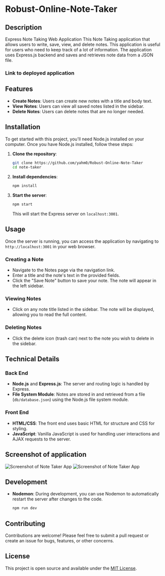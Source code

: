 # Robust-Online-Note-Taker

## Description

Express Note Taking Web Application
This Note Taking application that allows users to write, save, view, and delete notes. This application is useful for users who need to keep track of a lot of information. The application uses Express.js backend and saves and retrieves note data from a JSON file.

### Link to deployed application


## Features

- **Create Notes**: Users can create new notes with a title and body text.
- **View Notes**: Users can view all saved notes listed in the sidebar.
- **Delete Notes**: Users can delete notes that are no longer needed.

## Installation

To get started with this project, you'll need Node.js installed on your computer. Once you have Node.js installed, follow these steps:

1. **Clone the repository**:
   ```bash
   git clone https://github.com/yahm0/Robust-Online-Note-Taker
   cd note-taker
   ```

2. **Install dependencies**:
   ```bash
   npm install
   ```

3. **Start the server**:
   ```bash
   npm start
   ```

   This will start the Express server on `localhost:3001`.

## Usage

Once the server is running, you can access the application by navigating to `http://localhost:3001` in your web browser.

### Creating a Note

- Navigate to the Notes page via the navigation link.
- Enter a title and the note's text in the provided fields.
- Click the "Save Note" button to save your note. The note will appear in the left sidebar.

### Viewing Notes

- Click on any note title listed in the sidebar. The note will be displayed, allowing you to read the full content.

### Deleting Notes

- Click the delete icon (trash can) next to the note you wish to delete in the sidebar.

## Technical Details

### Back End

- **Node.js** and **Express.js**: The server and routing logic is handled by Express.
- **File System Module**: Notes are stored in and retrieved from a file (`db/database.json`) using the Node.js file system module.

### Front End

- **HTML/CSS**: The front end uses basic HTML for structure and CSS for styling.
- **JavaScript**: Vanilla JavaScript is used for handling user interactions and AJAX requests to the server.

## Screenshot of application
![Screenshot of Note Taker App](./Assets/Images/)
![Screenshot of Note Taker App](./Assets/Images/)

## Development

- **Nodemon**: During development, you can use Nodemon to automatically restart the server after changes to the code.
  ```bash
  npm run dev
  ```

## Contributing

Contributions are welcome! Please feel free to submit a pull request or create an issue for bugs, features, or other concerns.

## License

This project is open source and available under the [MIT License](LICENSE.md).